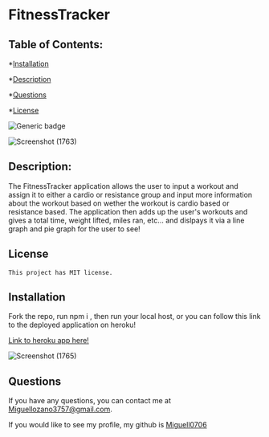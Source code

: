 # FitnessTracker
 
 ## Table of Contents: 
*[Installation](#installation)

*[Description](#description)

*[Questions](#questions)

*[License](#license)

![Generic badge](https://img.shields.io/badge/license-MIT-blue.svg)
    

![Screenshot (1763)](https://user-images.githubusercontent.com/82692900/127603141-0735505f-5043-4049-9259-1d2dbd922537.png)


## Description: 
The FitnessTracker application allows the user to input a workout and assign it to either a cardio or resistance group and input more information about the workout based on wether the workout is cardio based or resistance based. The application then adds up the user's workouts and gives a total time, weight lifted, miles ran, etc...  and dislpays it via a line graph and pie graph for the user to see!



## License
    This project has MIT license.


## Installation
Fork the repo, run npm i , then run your local host, or you can follow this link to the deployed application on heroku!

[Link to heroku app here!](https://fitness-tracker3757.herokuapp.com/?id=61038cf66c8b800015efad5b) 

![Screenshot (1765)](https://user-images.githubusercontent.com/82692900/127603177-850a2d02-0db3-469c-a460-e2060ba31a7d.png)

## Questions
If you have any questions, you can contact me at Miguellozano3757@gmail.com.

If you would like to see my profile, my github is [Miguell0706](https://github.com/Miguell0706)
